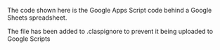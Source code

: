 The code shown here is the Google Apps Script code behind a Google Sheets spreadsheet.

The file has been added to .claspignore to prevent it being uploaded to Google Scripts
